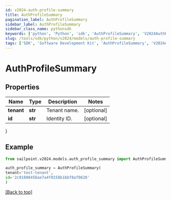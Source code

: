 ```yaml
---
id: v2024-auth-profile-summary
title: AuthProfileSummary
pagination_label: AuthProfileSummary
sidebar_label: AuthProfileSummary
sidebar_class_name: pythonsdk
keywords: ['python', 'Python', 'sdk', 'AuthProfileSummary', 'V2024AuthProfileSummary'] 
slug: /tools/sdk/python/v2024/models/auth-profile-summary
tags: ['SDK', 'Software Development Kit', 'AuthProfileSummary', 'V2024AuthProfileSummary']
---
```


# AuthProfileSummary


## Properties

Name | Type | Description | Notes
------------ | ------------- | ------------- | -------------
**tenant** | **str** | Tenant name. | [optional] 
**id** | **str** | Identity ID. | [optional] 
}

## Example

```python
from sailpoint.v2024.models.auth_profile_summary import AuthProfileSummary

auth_profile_summary = AuthProfileSummary(
tenant='test-tenant',
id='2c91808458ae7a4f0158b1bbf8af0628'
)

```
[[Back to top]](#) 


